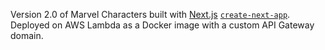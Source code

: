 Version 2.0 of Marvel Characters built with [Next.js](https://nextjs.org/) [`create-next-app`](https://github.com/vercel/next.js/tree/canary/packages/create-next-app). Deployed on AWS Lambda as a Docker image with a custom API Gateway domain.
